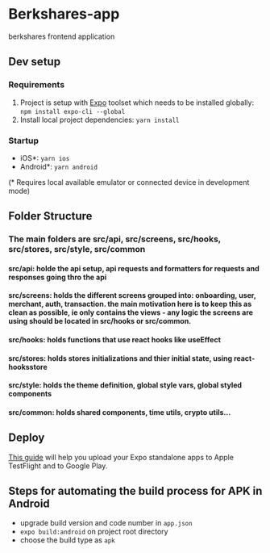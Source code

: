 # Berkshares-app
berkshares frontend application

## Dev setup

### Requirements

1. Project is setup with [Expo](https://expo.io/) toolset which needs to be installed globally: ```npm install expo-cli --global```
2. Install local project dependencies: ```yarn install```

### Startup

- iOS*: ```yarn ios```
- Android*: ```yarn android```

(* Requires local available emulator or connected device in development mode)


## Folder Structure

### The main folders are src/api, src/screens, src/hooks, src/stores, src/style, src/common

#### src/api: holde the api setup, api requests and formatters for requests and responses going thro the api
#### src/screens: holds the different screens grouped into: onboarding, user, merchant, auth, transaction. the main motivation here is to keep this as clean as possible, ie only contains the views - any logic the screens are using should be located in src/hooks or src/common.
#### src/hooks: holds functions that use react hooks like useEffect
#### src/stores: holds stores initializations and thier initial state, using react-hooksstore
#### src/style: holds the theme definition, global style vars, global styled components
#### src/common: holds shared components, time utils, crypto utils...

## Deploy
[This guide](https://docs.expo.dev/distribution/uploading-apps/) will help you upload your Expo standalone apps to Apple TestFlight and to Google Play.

## Steps for automating the build process for APK in Android
- upgrade build version and code number in ```app.json```
- ```expo build:android``` on project root directory
- choose the build type as ```apk```
